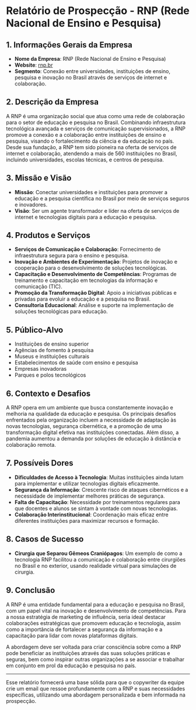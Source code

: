 # Relatório de Prospecção - RNP (Rede Nacional de Ensino e Pesquisa)

## 1. Informações Gerais da Empresa
- **Nome da Empresa**: RNP (Rede Nacional de Ensino e Pesquisa)
- **Website**: [rnp.br](http://www.rnp.br)
- **Segmento**: Conexão entre universidades, instituições de ensino, pesquisa e inovação no Brasil através de serviços de internet e colaboração.

## 2. Descrição da Empresa
A RNP é uma organização social que atua como uma rede de colaboração para o setor de educação e pesquisa no Brasil. Combinando infraestrutura tecnológica avançada e serviços de comunicação supervisionados, a RNP promove a conexão e a colaboração entre instituições de ensino e pesquisa, visando o fortalecimento da ciência e da educação no país. Desde sua fundação, a RNP tem sido pioneira na oferta de serviços de internet e colaboração, atendendo a mais de 560 instituições no Brasil, incluindo universidades, escolas técnicas, e centros de pesquisa.

## 3. Missão e Visão
- **Missão**: Conectar universidades e instituições para promover a educação e a pesquisa científica no Brasil por meio de serviços seguros e inovadores.
- **Visão**: Ser um agente transformador e líder na oferta de serviços de internet e tecnologias digitais para a educação e pesquisa.

## 4. Produtos e Serviços
- **Serviços de Comunicação e Colaboração**: Fornecimento de infraestrutura segura para o ensino e pesquisa.
- **Inovação e Ambientes de Experimentação**: Projetos de inovação e cooperação para o desenvolvimento de soluções tecnológicas.
- **Capacitação e Desenvolvimento de Competências**: Programas de treinamento e capacitação em tecnologias da informação e comunicação (TIC).
- **Promoção da Transformação Digital**: Apoio a iniciativas públicas e privadas para evoluir a educação e a pesquisa no Brasil.
- **Consultoria Educacional**: Análise e suporte na implementação de soluções tecnológicas para educação.

## 5. Público-Alvo
- Instituições de ensino superior
- Agências de fomento à pesquisa
- Museus e instituições culturais
- Estabelecimentos de saúde com ensino e pesquisa
- Empresas inovadoras
- Parques e polos tecnológicos

## 6. Contexto e Desafios
A RNP opera em um ambiente que busca constantemente inovação e melhoria na qualidade da educação e pesquisa. Os principais desafios enfrentados pela organização incluem a necessidade de adaptação às novas tecnologias, segurança cibernética, e a promoção de uma transformação digital efetiva nas instituições conectadas. Além disso, a pandemia aumentou a demanda por soluções de educação à distância e colaboração remota.

## 7. Possíveis Dores
- **Dificuldades de Acesso à Tecnologia**: Muitas instituições ainda lutam para implementar e utilizar tecnologias digitais eficazmente.
- **Segurança da Informação**: Crescente risco de ataques cibernéticos e a necessidade de implementar melhores práticas de segurança.
- **Falta de Capacitação**: Necessidade por treinamentos regulares para que docentes e alunos se sintam à vontade com novas tecnologias.
- **Colaboração Interinstitucional**: Coordenação mais eficaz entre diferentes instituições para maximizar recursos e formação.

## 8. Casos de Sucesso
- **Cirurgia que Separou Gêmeos Craniópagos**: Um exemplo de como a tecnologia RNP facilitou a comunicação e colaboração entre cirurgiões no Brasil e no exterior, usando realidade virtual para simulações de cirurgia.

## 9. Conclusão
A RNP é uma entidade fundamental para a educação e pesquisa no Brasil, com um papel vital na inovação e desenvolvimento de competências. Para a nossa estratégia de marketing de influência, seria ideal destacar colaborações estratégicas que promovem educação e tecnologia, assim como a importância de fortalecer a segurança da informação e a capacitação para lidar com novas plataformas digitais. 

A abordagem deve ser voltada para criar consciência sobre como a RNP pode beneficiar as instituições através das suas soluções práticas e seguras, bem como inspirar outras organizações a se associar e trabalhar em conjunto em prol da educação e pesquisa no país.

---

Esse relatório fornecerá uma base sólida para que o copywriter da equipe crie um email que ressoe profundamente com a RNP e suas necessidades específicas, utilizando uma abordagem personalizada e bem informada na prospecção.
